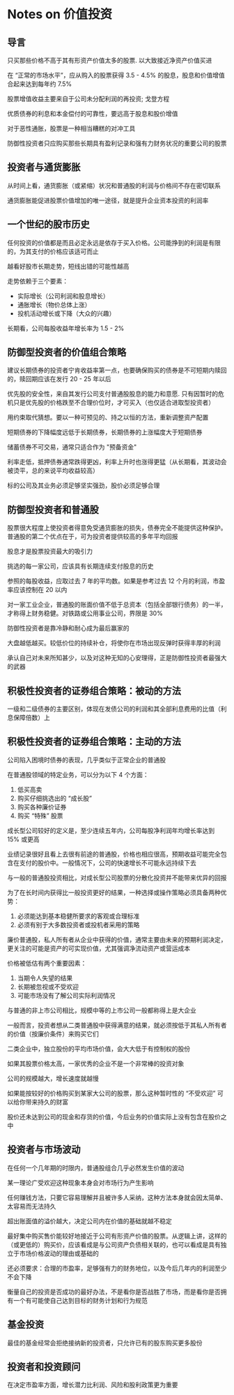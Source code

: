 # Notes on 价值投资

## 导言

只买那些价格不高于其有形资产价值太多的股票. 以大致接近净资产价值买进

在 “正常的市场水平”，应从购入的股票获得 3.5 - 4.5% 的股息，股息和价值增值合起来达到每年约 7.5%

股票增值收益主要来自于公司未分配利润的再投资; 戈登方程

优质债券的利息和本金偿付的可靠性，要远高于股息和股价增值

对于恶性通胀，股票是一种相当糟糕的对冲工具

防御性投资者只应购买那些长期具有盈利记录和强有力财务状况的重要公司的股票

## 投资者与通货膨胀

从时间上看，通货膨胀（或紧缩）状况和普通股的利润与价格间不存在密切联系

通货膨胀能促进股票价值增加的唯一途径，就是提升企业资本投资的利润率

## 一个世纪的股市历史

任何投资的价值都是而且必定永远是依存于买入价格。公司能挣到的利润是有限的，为其支付的价格应该适可而止

越看好股市长期走势，短线出错的可能性越高

走势依赖于三个要素：

* 实际增长（公司利润和股息增长）
* 通胀增长（物价总体上涨）
* 投机活动增长或下降（大众的兴趣）

长期看，公司每股收益年增长率为 1.5 - 2%

## 防御型投资者的价值组合策略

建议长期债券的投资者宁肯收益率第一点，也要确保购买的债券是不可短期内赎回的，赎回期应该在发行 20 - 25 年以后

优先股的安全性，来自其发行公司支付普通股股息的能力和意愿. 只有因暂时的危机只是优先股的价格跌至不合理价位时，才可买入（也仅适合进取型投资者）

用约束取代猜想。要以一种可预见的、持之以恒的方法，重新调整资产配置

短期债券的下降幅度远低于长期债券，长期债券的上涨幅度大于短期债券

储蓄债券不可交易，通常只适合作为 "预备资金"

利率走低，抵押债券通常跌得更凶，利率上升时也涨得更猛（从长期看，其波动会被烫平，总的来说平均收益较高）

标的公司及其业务必须足够坚实强劲，股价必须足够合理

## 防御型投资者和普通股

股票很大程度上使投资者得意免受通货膨胀的损失，债券完全不能提供这种保护。普通股的第二个优点在于，可为投资者提供较高的多年平均回报

股息才是股票投资最大的吸引力

挑选的每一家公司，应该具有长期连续支付股息的历史

参照的每股收益，应取过去 7 年的平均数。如果是参考过去 12 个月的利润，市盈率应该控制在 20 以内

对一家工业企业，普通股的账面价值不低于总资本（包括全部银行债务）的一半，才称得上财务稳健。对铁路或公用事业公司，界限是 30%

防御性投资者是靠冷静和耐心成为最后赢家的

大盘越低越买。较低价位的持续补仓，将使你在市场出现反弹时获得丰厚的利润

承认自己对未来所知甚少，以及对这种无知的心安理得，正是防御性投资者最强大的武器

## 积极性投资者的证券组合策略：被动的方法

一级和二级债券的主要区别，体现在发债公司的利润和其全部利息费用的比值（利息保障倍数）上

## 积极性投资者的证券组合策略：主动的方法

公司陷入困境时债券的表现，几乎类似于正常企业的普通股

在普通股领域的特定业务，可以分为以下 4 个方面：

1. 低买高卖
2. 购买仔细挑选出的 “成长股”
3. 购买各种廉价证券
4. 购买 “特殊” 股票

成长型公司较好的定义是，至少连续五年内，公司每股净利润年均增长率达到 15% 或更高

业绩记录很好且看上去很有前途的普通股，价格也相应很高，预期收益可能完全包含在支付的股价中。一般情况下，公司的快速增长不可能永远持续下去

与一般的普通股投资相比，对成长型公司股票的分散化投资并不能带来优异的回报

为了在长时间内获得比一般投资更好的结果，一种选择或操作策略必须具备两种优势：

1. 必须能达到基本稳健所要求的客观或合理标准
2. 必须有别于大多数投资者或投机者采用的策略

廉价普通股，私人所有者从企业中获得的价值，通常主要由未来的预期利润决定，更关注的可能是资产的可实现价值，尤其强调净流动资产或营运成本

价格被低估有两个重要因素：

1. 当期令人失望的结果
2. 长期被忽视或不受欢迎
3. 可能市场没有了解公司实际利润情况

与普通的非上市公司相比，规模中等的上市公司一般都称得上是大企业

一般而言，投资者想从二类普通股中获得满意的结果，就必须按低于其私人所有者的价值（按廉价条件）来购买它们

二类企业中，独立股份的平均市场价值，会大大低于有控制权的股份

如果其股票价格太高，一家优秀的企业不是一个非常棒的投资对象

公司的规模越大，增长速度就越慢

如果能按较好的价格购买到某家大公司的股票，那么这种暂时性的 “不受欢迎” 可以给你带来持久的财富

股价还未达到公司的现金和存货的价值，今后业务的价值实际上没有包含在股价之中

## 投资者与市场波动

在任何一个几年期的时限内，普通股组合几乎必然发生价值的波动

某一理论广受欢迎这种现象本身会对市场行为产生影响

任何赚钱方法，只要它容易理解并且被许多人采纳，这种方法本身就会因太简单、太容易而无法持久

超出账面值的溢价越大，决定公司内在价值的基础就越不稳定

最好集中购买售价能较好地接近于公司有形资产价值的股票。从逻辑上讲，这样的（或更低的）购买价，应该看成是与公司资产负债相关联的，也可以看成是具有独立于市场价格波动的理由或基础的

还必须要求：合理的市盈率，足够强有力的财务地位，以及今后几年内的利润至少不会下降

衡量自己的投资是否成功的最好办法，不是看你是否战胜了市场，而是看你是否拥有一个有可能使自己达到目标的财务计划和行为规范

## 基金投资

最佳的基金经常会拒绝接纳新的投资者，只允许已有的股东购买更多股份

## 投资者和投资顾问

在决定市盈率方面，增长潜力比利润、风险和股利政策更为重要
